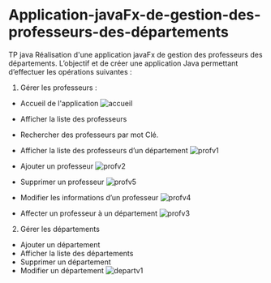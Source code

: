 # Application-javaFx-de-gestion-des-professeurs-des-départements
TP java Réalisation d'une application javaFx de gestion des professeurs des départements.
L’objectif et de créer une application Java permettant d’effectuer les opérations suivantes : 
1.	Gérer les professeurs : 
- Accueil de l'application 
![accueil](https://user-images.githubusercontent.com/81255636/147999146-1768596f-45a6-4896-9c0e-a4a765b3a9f3.PNG)

- Afficher la liste des professeurs
- Rechercher des professeurs par mot Clé.
- Afficher la liste des professeurs d’un département
![profv1](https://user-images.githubusercontent.com/81255636/147999180-5dcfb8ce-2b3a-4a4c-a4da-40f76c21cb42.PNG)

- Ajouter un professeur 
![profv2](https://user-images.githubusercontent.com/81255636/147999254-7cc1ba68-21bb-4d81-82bd-bddf31c48127.PNG)

- Supprimer un professeur 
![profv5](https://user-images.githubusercontent.com/81255636/147999274-1c196ff3-8e73-4d9f-95d8-f0d9d693a92b.PNG)

- Modifier les informations d’un professeur 
![profv4](https://user-images.githubusercontent.com/81255636/147999291-fc473d5d-9428-4a9b-b0b8-7db3b7a33d7d.PNG)

- Affecter un professeur à un département 
![profv3](https://user-images.githubusercontent.com/81255636/147999336-ba42f157-69c6-4275-869e-2cd3cb061ecf.PNG)

2.	Gérer les départements 
- Ajouter un département 
- Afficher la liste des départements 
- Supprimer un département 
- Modifier un département 
![departv1](https://user-images.githubusercontent.com/81255636/147999385-3e644c4f-e921-4e3d-a55f-0d2ec60bd594.PNG)

